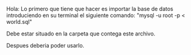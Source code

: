 Hola:
Lo primero que tiene que hacer es importar la base de datos introduciendo en su terminal el siguiente comando:
"mysql -u root -p < world.sql"

Debe estar situado en la carpeta que contega este archivo.

Despues deberia poder usarlo.

